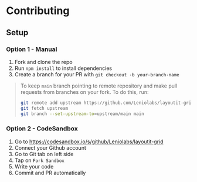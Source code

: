 # Contributing

## Setup

### Option 1 - Manual

1. Fork and clone the repo
1. Run `npm install` to install dependencies
1. Create a branch for your PR with `git checkout -b your-branch-name`

> To keep `main` branch pointing to remote repository and make
> pull requests from branches on your fork. To do this, run:
>
> ```sh
> git remote add upstream https://github.com/Leniolabs/layoutit-grid.git
> git fetch upstream
> git branch --set-upstream-to=upstream/main main
> ```

### Option 2 - CodeSandbox

1. Go to https://codesandbox.io/s/github/Leniolabs/layoutit-grid
1. Connect your Github account
1. Go to Git tab on left side
1. Tap on `Fork Sandbox`
1. Write your code
1. Commit and PR automatically
